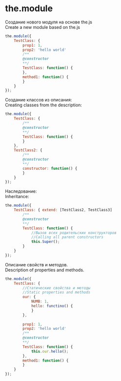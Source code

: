 the.module
=========

Создание нового модуля на основе the.js<br>
Create a new module based on the.js 
```javascript
the.module({
    TestClass: {
        prop1: 1,
        prop2: 'hello world'
        /**
        @constructor
        **/
        TestClass: function() {
        },
        method1: function() {
        }
    }
});
```
Создание классов из описания:<br>
Creating classes from the description: 
```javascript
the.module({
    TestClass: {
        /**
        @constructor
        **/
        TestClass: function() {
        }
    },
    TestClass2: {
        /**
        @constructor
        **/
        constructor: function() {
        }
    }
});
```
Наследование:<br>
Inheritance:
```javascript
the.module({
    TestClass: { extend: [TestClass2, TestClass3]
        /**
        @constructor
        **/
        TestClass: function() {
            //Вызов всех родительских конструкторов
            //Calling all parent constructors
            this.Super();
        }
    }
});
```
Описание свойств и методов.<br>
Description of properties and methods.
```javascript
the.module({
    TestClass: {
        //Статические свойства и методы
        //Static properties and methods
        our: {
            NUMB: 1,
            hello: functino() {
            }
        },
        
        prop1: 1,
        prop2: 'hello world'
        /**
        @constructor
        **/
        TestClass: function() {
            this.our.hello();
        },
        method1: function() {
        }
    }
});
```

